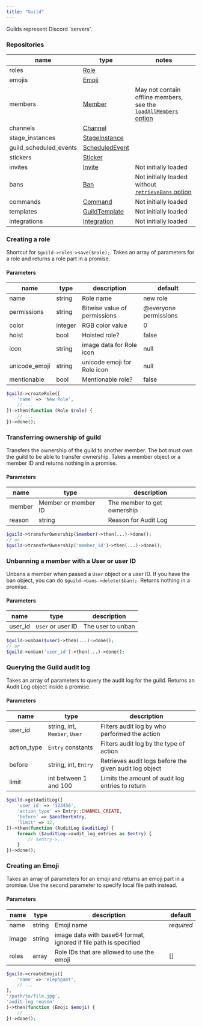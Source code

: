 ```yaml
---
title: "Guild"
---
```


Guilds represent Discord 'servers'.

### Repositories

| name                   | type                               | notes                                                                       |
| ---------------------- | ---------------------------------- | --------------------------------------------------------------------------- |
| roles                  | [Role](#role)                      |                                                                             |
| emojis                 | [Emoji](#emoji)                    |                                                                             |
| members                | [Member](#member)                  | May not contain offline members, see the [`loadAllMembers` option](#basics) |
| channels               | [Channel](#channel)                |                                                                             |
| stage_instances        | [StageInstance](#stage_instance)   |                                                                             |
| guild_scheduled_events | [ScheduledEvent](#scheduled_event) |                                                                             |
| stickers               | [Sticker](#sticker)                |                                                                             |
| invites                | [Invite](#invite)                  | Not initially loaded                                                        |
| bans                   | [Ban](#ban)                        | Not initially loaded without [`retrieveBans` option](#basics)               |
| commands               | [Command](#command)                | Not initially loaded                                                        |
| templates              | [GuildTemplate](#guild_template)   | Not initially loaded                                                        |
| integrations           | [Integration](#integration)        | Not initially loaded                                                        |

### Creating a role

Shortcut for `$guild->roles->save($role);`. Takes an array of parameters for a role and returns a role part in a promise.

#### Parameters

| name          | type    | description                  | default               |
| ------------- | ------- | ---------------------------- | --------------------- |
| name          | string  | Role name                    | new role              |
| permissions   | string  | Bitwise value of permissions | @everyone permissions |
| color         | integer | RGB color value              | 0                     |
| hoist         | bool    | Hoisted role?                | false                 |
| icon          | string  | image data for Role icon     | null                  |
| unicode_emoji | string  | unicode emoji for Role icon  | null                  |
| mentionable   | bool    | Mentionable role?            | false                 |

```php
$guild->createRole([
    'name' => 'New Role',
    // ...
])->then(function (Role $role) {
    // ...
})->done();
```

### Transferring ownership of guild

Transfers the ownership of the guild to another member. The bot must own the guild to be able to transfer ownership. Takes a member object or a member ID and returns nothing in a promise.

#### Parameters

| name   | type                | description                 |
| ------ | ------------------- | --------------------------- |
| member | Member or member ID | The member to get ownership |
| reason | string              | Reason for Audit Log        |

```php
$guild->transferOwnership($member)->then(...)->done();
// or
$guild->transferOwnership('member_id')->then(...)->done();
```

### Unbanning a member with a User or user ID

Unbans a member when passed a `User` object or a user ID. If you have the ban object, you can do `$guild->bans->delete($ban);`. Returns nothing in a promise.

#### Parameters

| name    | type              | description       |
| ------- | ----------------- | ----------------- |
| user_id | `User` or user ID | The user to unban |

```php
$guild->unban($user)->then(...)->done();
// or
$guild->unban('user_id')->then(...)->done();
```

### Querying the Guild audit log

Takes an array of parameters to query the audit log for the guild. Returns an Audit Log object inside a promise.

#### Parameters

| name        | type                          | description                                            |
| ----------- | ----------------------------- | ------------------------------------------------------ |
| user_id     | string, int, `Member`, `User` | Filters audit log by who performed the action          |
| action_type | `Entry` constants             | Filters audit log by the type of action                |
| before      | string, int, `Entry`          | Retrieves audit logs before the given audit log object |
| limit       | int between 1 and 100         | Limits the amount of audit log entries to return       |

```php
$guild->getAuditLog([
    'user_id' => '123456',
    'action_type' => Entry::CHANNEL_CREATE,
    'before' => $anotherEntry,
    'limit' => 12,
])->then(function (AuditLog $auditLog) {
    foreach ($auditLog->audit_log_entries as $entry) {
        // $entry->...
    }
})->done();
```

### Creating an Emoji

Takes an array of parameters for an emoji and returns an emoji part in a promise.
Use the second parameter to specify local file path instead.

#### Parameters

| name  | type   | description                                                      | default    |
| ----- | ------ | ---------------------------------------------------------------- | ---------- |
| name  | string | Emoji name                                                       | _required_ |
| image | string | image data with base64 format, ignored if file path is specified |            |
| roles | array  | Role IDs that are allowed to use the emoji                       | []         |

```php
$guild->createEmoji([
    'name' => 'elephpant',
    // ...
],
'/path/to/file.jpg',
'audit-log reason'
)->then(function (Emoji $emoji) {
    // ...
})->done();
```